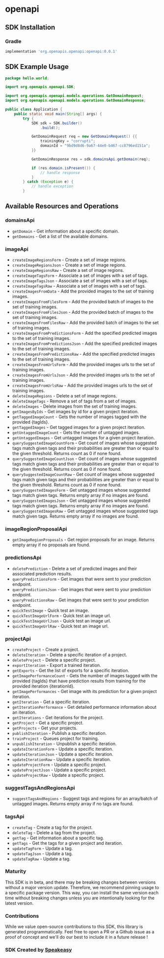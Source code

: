 # openapi

<!-- Start SDK Installation -->
## SDK Installation

### Gradle

```groovy
implementation 'org.openapis.openapi:openapi:0.0.1'
```
<!-- End SDK Installation -->

## SDK Example Usage
<!-- Start SDK Example Usage -->
```java
package hello.world;

import org.openapis.openapi.SDK;

import org.openapis.openapi.models.operations.GetDomainRequest;
import org.openapis.openapi.models.operations.GetDomainResponse;

public class Application {
    public static void main(String[] args) {
        try {
            SDK sdk = SDK.builder()
                .build();

            GetDomainRequest req = new GetDomainRequest() {{
                trainingKey = "corrupti";
                domainId = "9bd9d8d6-9a67-44e0-b467-cc8796ed151a";
            }}            

            GetDomainResponse res = sdk.domainsApi.getDomain(req);

            if (res.domain.isPresent()) {
                // handle response
            }
        } catch (Exception e) {
            // handle exception
        }
```
<!-- End SDK Example Usage -->

<!-- Start SDK Available Operations -->
## Available Resources and Operations


### domainsApi

* `getDomain` - Get information about a specific domain.
* `getDomains` - Get a list of the available domains.

### imageApi

* `createImageRegionsForm` - Create a set of image regions.
* `createImageRegionsJson` - Create a set of image regions.
* `createImageRegionsRaw` - Create a set of image regions.
* `createImageTagsForm` - Associate a set of images with a set of tags.
* `createImageTagsJson` - Associate a set of images with a set of tags.
* `createImageTagsRaw` - Associate a set of images with a set of tags.
* `createImagesFromData` - Add the provided images to the set of training images.
* `createImagesFromFilesForm` - Add the provided batch of images to the set of training images.
* `createImagesFromFilesJson` - Add the provided batch of images to the set of training images.
* `createImagesFromFilesRaw` - Add the provided batch of images to the set of training images.
* `createImagesFromPredictionsForm` - Add the specified predicted images to the set of training images.
* `createImagesFromPredictionsJson` - Add the specified predicted images to the set of training images.
* `createImagesFromPredictionsRaw` - Add the specified predicted images to the set of training images.
* `createImagesFromUrlsForm` - Add the provided images urls to the set of training images.
* `createImagesFromUrlsJson` - Add the provided images urls to the set of training images.
* `createImagesFromUrlsRaw` - Add the provided images urls to the set of training images.
* `deleteImageRegions` - Delete a set of image regions.
* `deleteImageTags` - Remove a set of tags from a set of images.
* `deleteImages` - Delete images from the set of training images.
* `getImagesByIds` - Get images by id for a given project iteration.
* `getTaggedImageCount` - Gets the number of images tagged with the provided {tagIds}.
* `getTaggedImages` - Get tagged images for a given project iteration.
* `getUntaggedImageCount` - Gets the number of untagged images.
* `getUntaggedImages` - Get untagged images for a given project iteration.
* `querySuggestedImageCountForm` - Get count of images whose suggested tags match given tags and their probabilities are greater than or equal to the given threshold. Returns count as 0 if none found.
* `querySuggestedImageCountJson` - Get count of images whose suggested tags match given tags and their probabilities are greater than or equal to the given threshold. Returns count as 0 if none found.
* `querySuggestedImageCountRaw` - Get count of images whose suggested tags match given tags and their probabilities are greater than or equal to the given threshold. Returns count as 0 if none found.
* `querySuggestedImagesForm` - Get untagged images whose suggested tags match given tags. Returns empty array if no images are found.
* `querySuggestedImagesJson` - Get untagged images whose suggested tags match given tags. Returns empty array if no images are found.
* `querySuggestedImagesRaw` - Get untagged images whose suggested tags match given tags. Returns empty array if no images are found.

### imageRegionProposalApi

* `getImageRegionProposals` - Get region proposals for an image. Returns empty array if no proposals are found.

### predictionsApi

* `deletePrediction` - Delete a set of predicted images and their associated prediction results.
* `queryPredictionsForm` - Get images that were sent to your prediction endpoint.
* `queryPredictionsJson` - Get images that were sent to your prediction endpoint.
* `queryPredictionsRaw` - Get images that were sent to your prediction endpoint.
* `quickTestImage` - Quick test an image.
* `quickTestImageUrlForm` - Quick test an image url.
* `quickTestImageUrlJson` - Quick test an image url.
* `quickTestImageUrlRaw` - Quick test an image url.

### projectApi

* `createProject` - Create a project.
* `deleteIteration` - Delete a specific iteration of a project.
* `deleteProject` - Delete a specific project.
* `exportIteration` - Export a trained iteration.
* `getExports` - Get the list of exports for a specific iteration.
* `getImagePerformanceCount` - Gets the number of images tagged with the provided {tagIds} that have prediction results from
training for the provided iteration {iterationId}.
* `getImagePerformances` - Get image with its prediction for a given project iteration.
* `getIteration` - Get a specific iteration.
* `getIterationPerformance` - Get detailed performance information about an iteration.
* `getIterations` - Get iterations for the project.
* `getProject` - Get a specific project.
* `getProjects` - Get your projects.
* `publishIteration` - Publish a specific iteration.
* `trainProject` - Queues project for training.
* `unpublishIteration` - Unpublish a specific iteration.
* `updateIterationForm` - Update a specific iteration.
* `updateIterationJson` - Update a specific iteration.
* `updateIterationRaw` - Update a specific iteration.
* `updateProjectForm` - Update a specific project.
* `updateProjectJson` - Update a specific project.
* `updateProjectRaw` - Update a specific project.

### suggestTagsAndRegionsApi

* `suggestTagsAndRegions` - Suggest tags and regions for an array/batch of untagged images. Returns empty array if no tags are found.

### tagsApi

* `createTag` - Create a tag for the project.
* `deleteTag` - Delete a tag from the project.
* `getTag` - Get information about a specific tag.
* `getTags` - Get the tags for a given project and iteration.
* `updateTagForm` - Update a tag.
* `updateTagJson` - Update a tag.
* `updateTagRaw` - Update a tag.
<!-- End SDK Available Operations -->

### Maturity

This SDK is in beta, and there may be breaking changes between versions without a major version update. Therefore, we recommend pinning usage 
to a specific package version. This way, you can install the same version each time without breaking changes unless you are intentionally 
looking for the latest version.

### Contributions

While we value open-source contributions to this SDK, this library is generated programmatically. 
Feel free to open a PR or a Github issue as a proof of concept and we'll do our best to include it in a future release !

### SDK Created by [Speakeasy](https://docs.speakeasyapi.dev/docs/using-speakeasy/client-sdks)
